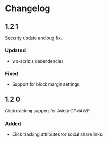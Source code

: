 # Changelog

## 1.2.1
Security update and bug fix.

### Updated
- wp-scripts dependencies

### Fixed
- Support for block margin settings

## 1.2.0
Click tracking support for Avidly GTM4WP.

### Added
- Click tracking attributes for social share links.
